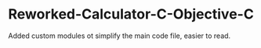 # Reworked-Calculator-C-Objective-C

Added custom modules ot simplify the main code file, easier to read.
